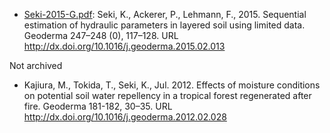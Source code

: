 - [Seki-2015-G.pdf](Seki-2015-G.pdf): Seki, K., Ackerer, P., Lehmann, F., 2015. Sequential estimation of hydraulic parameters in layered soil using limited data. Geoderma 247–248 (0), 117–128. URL http://dx.doi.org/10.1016/j.geoderma.2015.02.013

Not archived

- Kajiura, M., Tokida, T., Seki, K., Jul. 2012. Effects of moisture conditions on potential soil water repellency in a tropical forest regenerated after fire. Geoderma 181-182, 30–35. URL http://dx.doi.org/10.1016/j.geoderma.2012.02.028
